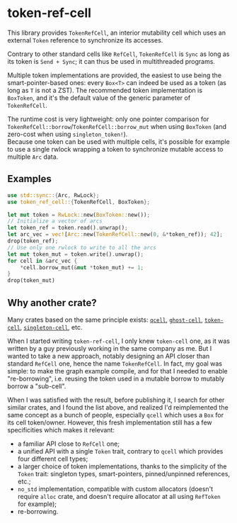 # token-ref-cell

This library provides `TokenRefCell`, an interior mutability cell which uses an
external `Token` reference to synchronize its accesses.

Contrary to other standard cells like `RefCell`, `TokenRefCell` is `Sync` 
as long as its token is `Send + Sync`; it can thus be used in multithreaded programs.

Multiple token implementations are provided, the easiest to use being the
smart-pointer-based ones: every `Box<T>` can indeed be used as a token (as long as `T`
is not a ZST). The recommended token implementation is `BoxToken`, and it's the
default value of the generic parameter of `TokenRefCell`.

The runtime cost is very lightweight: only one pointer comparison for
`TokenRefCell::borrow`/`TokenRefCell::borrow_mut` when using `BoxToken`
(and zero-cost when using `singleton_token!`).
<br>
Because one token can be used with multiple cells, it's possible for example to use
a single rwlock wrapping a token to synchronize mutable access to multiple `Arc` data.

## Examples

```rust
use std::sync::{Arc, RwLock};
use token_ref_cell::{TokenRefCell, BoxToken};

let mut token = RwLock::new(BoxToken::new());
// Initialize a vector of arcs
let token_ref = token.read().unwrap();
let arc_vec = vec![Arc::new(TokenRefCell::new(0, &*token_ref)); 42];
drop(token_ref);
// Use only one rwlock to write to all the arcs
let mut token_mut = token.write().unwrap();
for cell in &arc_vec {
    *cell.borrow_mut(&mut *token_mut) += 1;
}
drop(token_mut)
```

## Why another crate?

Many crates based on the same principle exists: [`qcell`](https://crates.io/crates/qcell), [`ghost-cell`](https://crates.io/crates/ghost-cell), [`token-cell`](https://crates.io/crates/token-cell), [`singleton-cell`](https://crates.io/crates/singleton-cell), etc.

When I started writing `token-ref-cell`, I only knew `token-cell` one, as it was written by a guy previously working in the same company as me. But I wanted to take a new approach, notably designing an API closer than standard `RefCell` one, hence the name `TokenRefCell`. In fact, my goal was simple: to make the graph example compile, and for that I needed to enable "re-borrowing", i.e. reusing the token used in a mutable borrow to mutably borrow a "sub-cell". 

When I was satisfied with the result, before publishing it, I search for other similar crates, and I found the list above, and realized I'd reimplemented the same concept as a bunch of people, especially `qcell` which uses a `Box` for its cell token/owner. However, this fresh implementation still has a few specificities which makes it relevant:
- a familiar API close to `RefCell` one;
- a unified API with a single `Token` trait, contrary to `qcell` which provides four different cell types;
- a larger choice of token implementations, thanks to the simplicity of the `Token` trait: singleton types, smart-pointers, pinned/unpinned references, etc.;
- `no_std` implementation, compatible with custom allocators (doesn't require `alloc` crate, and doesn't require allocator at all using `RefToken` for example);
- re-borrowing.